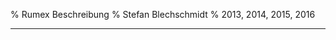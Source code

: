 % Rumex Beschreibung
% Stefan Blechschmidt
% 2013, 2014, 2015, 2016

------------------------------------------------------


